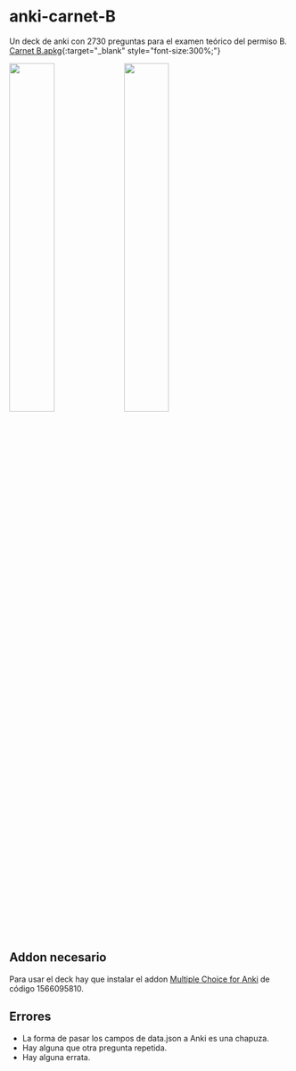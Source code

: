 
# anki-carnet-B
Un deck de anki con 2730 preguntas para el examen teórico del permiso B.
[Carnet B.apkg](https://github.com/donmerendolo/anki-carnet-B/raw/master/Carnet%20B.apkg){:target="_blank" style="font-size:300%;"}

<p float="left">
  <img src="preview1.png" width="40%" height="40%">
  <img src="preview2.png" width="40%" height="40%">
</p>

## Addon necesario
Para usar el deck hay que instalar el addon [Multiple Choice for Anki](https://ankiweb.net/shared/info/1566095810) de código 1566095810.

## Errores

 - La forma de pasar los campos de data.json a Anki es una chapuza.
 - Hay alguna que otra pregunta repetida.
 - Hay alguna errata.
 